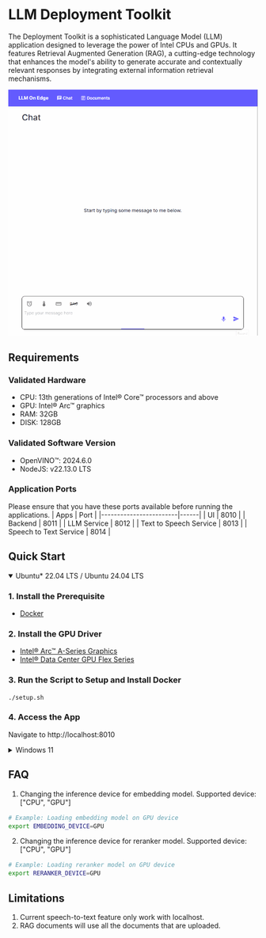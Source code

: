 # LLM Deployment Toolkit
The Deployment Toolkit is a sophisticated Language Model (LLM) application designed to leverage the power of Intel CPUs and GPUs. It features Retrieval Augmented Generation (RAG), a cutting-edge technology that enhances the model's ability to generate accurate and contextually relevant responses by integrating external information retrieval mechanisms.

![LLM Deployment Toolkit](./assets/ui.gif)

## Requirements
### Validated Hardware
* CPU: 13th generations of Intel® Core™ processors and above
* GPU: Intel® Arc™ graphics
* RAM: 32GB
* DISK: 128GB

### Validated Software Version
* OpenVINO™: 2024.6.0
* NodeJS: v22.13.0 LTS

### Application Ports
Please ensure that you have these ports available before running the applications.
| Apps                   | Port |
|------------------------|------|
| UI                     | 8010 |
| Backend                | 8011 |
| LLM Service            | 8012 |
| Text to Speech Service | 8013 |
| Speech to Text Service | 8014 |

## Quick Start
<details open><summary>Ubuntu* 22.04 LTS / Ubuntu 24.04 LTS</summary>

### 1. Install the Prerequisite
- [Docker](https://docs.docker.com/engine/install/)

### 2. Install the GPU Driver
- [Intel® Arc™ A-Series Graphics](https://github.com/intel/edge-developer-kit-reference-scripts/tree/main/gpu/arc/dg2)
- [Intel® Data Center GPU Flex Series](https://github.com/intel/edge-developer-kit-reference-scripts/tree/main/gpu/flex/ats)

### 3. Run the Script to Setup and Install Docker
```
./setup.sh
```

### 4. Access the App
Navigate to http://localhost:8010

</details>

<details><summary>Windows 11</summary>

### 1. Install the Prerequisite
- [Python 3.11.9 (64-bit)](https://www.python.org/ftp/python/3.11.9/python-3.11.9-amd64.exe)
- [Intel® oneAPI Base Toolkit version 2024.2.1](https://www.intel.com/content/www/us/en/developer/tools/oneapi/base-toolkit-download.html)
- [Node.js v22.12.0](https://nodejs.org/en/download/package-manager)

### 2. Install the GPU Driver
- [Intel® Arc™ & Iris® Xe Graphics - Windows](https://www.intel.com/content/www/us/en/download/785597/intel-arc-iris-xe-graphics-windows.html) 
- [Intel® Data Center GPU Flex Series - Windows](https://www.intel.com/content/www/us/en/download/780185/intel-data-center-gpu-flex-series-windows.html)

### 3. Follow the document and install the following services in the microservices folder.
- Ollama: [doc](../microservices/ollama/windows/README.md)
- Text to speech: [doc](../microservices/speech-to-text/windows/README.md)
- Speech to text: [doc](../microservices/text-to-speech/windows/README.md)

### 4. Install the RAG Toolkit 
#### 4.1 Install the backend
Double click on the `install-backend.bat`

#### 4.2 Install UI
Double click on the `install-ui.bat`

### 5. Run the Application
#### 5.1 Start Ollama by following the [doc](../microservices/ollama/windows/README.md)

#### 5.2 Start Text to speech by following the [doc](../microservices/speech-to-text/windows/README.md)

#### 5.3 Start Speech to text by following the [doc](../microservices/text-to-speech/windows/README.md)

#### 5.4 Start the RAG Toolkit
Double click on the `run.bat`

</details>


## FAQ
1. Changing the inference device for embedding model. Supported device: ["CPU", "GPU"]
```bash
# Example: Loading embedding model on GPU device
export EMBEDDING_DEVICE=GPU
```
2. Changing the inference device for reranker model. Supported device: ["CPU", "GPU"]
```bash
# Example: Loading reranker model on GPU device
export RERANKER_DEVICE=GPU
```

## Limitations
1. Current speech-to-text feature only work with localhost.
2. RAG documents will use all the documents that are uploaded.
